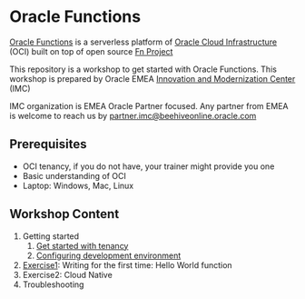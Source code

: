 # Oracle Functions

[Oracle Functions](https://www.oracle.com/cloud-native/functions/) is a serverless platform of [Oracle Cloud Infrastructure](https://www.oracle.com/cloud/) (OCI) built on top of open source [Fn Project](https://fnproject.io/)

This repository is a workshop to get started with Oracle Functions. This workshop is prepared by Oracle EMEA [Innovation and Modernization Center](https://blogs.oracle.com/imc) (IMC)

IMC organization is EMEA Oracle Partner focused. Any partner from EMEA is welcome to reach us by partner.imc@beehiveonline.oracle.com

## Prerequisites
- OCI tenancy, if you do not have, your trainer might provide you one
- Basic understanding of OCI
- Laptop: Windows, Mac, Linux

## Workshop Content

1. Getting started
    1. [Get started with tenancy](./docs/tenancy.md)
    2. [Configuring development environment](./docs/development.md)
2. [Exercise1](./docs/1-lab/README.md): Writing for the first time: Hello World function
3. Exercise2: Cloud Native
4. Troubleshooting
